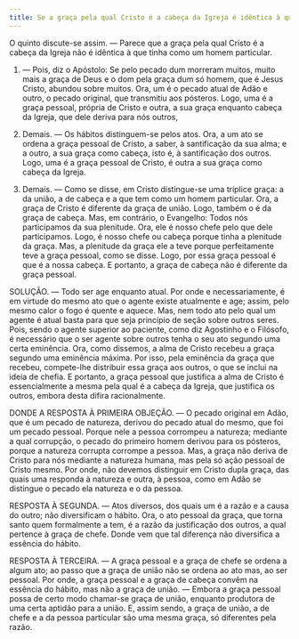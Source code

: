 ```yaml
---
title: Se a graça pela qual Cristo é a cabeça da Igreja é idêntica à que tinha como um homem particular
---
```


O quinto discute-se assim. — Parece que a graça pela qual Cristo é a cabeça da Igreja não é idêntica à que tinha como um homem particular.  

1. — Pois, diz o Apóstolo: Se pelo pecado dum morreram muitos, muito mais a graça de Deus e o dom pela graça dum só homem, que é Jesus Cristo, abundou sobre muitos. Ora, um é o pecado atual de Adão e outro, o pecado original, que transmitiu aos pósteros. Logo, uma é a graça pessoal, própria de Cristo e outra, a sua graça enquanto cabeça da Igreja, que dele deriva para nós outros,  

2. Demais. — Os hábitos distinguem-se pelos atos. Ora, a um ato se ordena a graça pessoal de Cristo, a saber, à santificação da sua alma; e a outro, a sua graça como cabeça, isto é, à santificação dos outros. Logo, uma é a graça pessoal de Cristo, é outra a sua graça como cabeça da Igreja.  

3. Demais. — Como se disse, em Cristo distingue-se uma tríplice graça: a da união, a de cabeça e a que tem como um homem particular. Ora, a graça de Cristo é diferente da graça de união. Logo, também o é da graça de cabeça.  Mas, em contrário, o Evangelho: Todos nós participamos da sua plenitude. Ora, ele é nosso chefe pelo que dele participamos. Logo, é nosso chefe ou cabeça porque tinha a plenitude da graça. Mas, a plenitude da graça ele a teve porque perfeitamente teve a graça pessoal, como se disse. Logo, por essa graça pessoal é que é a nossa cabeça. E portanto, a graça de cabeça não é diferente da graça pessoal.  

SOLUÇÃO. — Todo ser age enquanto atual. Por onde e necessariamente, é em virtude do mesmo ato que o agente existe atualmente e age; assim, pelo mesmo calor o fogo é quente e aquece. Mas, nem todo ato pelo qual um agente é atual basta para que seja princípio de seção sobre outros seres. Pois, sendo o agente superior ao paciente, como diz Agostinho e o Filósofo, é necessário que o ser agente sobre outros tenha o seu ato segundo uma certa eminência. Ora, como dissemos, a alma de Cristo recebeu a graça segundo uma eminência máxima. Por isso, pela eminência da graça que recebeu, compete-lhe distribuir essa graça aos outros, o que se inclui na ideia de chefia. E portanto, a graça pessoal que justifica a alma de Cristo é essencialmente a mesma pela qual é a cabeça da Igreja, que justifica os outros, embora desta difira racionalmente.  

DONDE A RESPOSTA À PRIMEIRA OBJEÇÃO. — O pecado original em Adão, que é um pecado de natureza, derivou do pecado atual do mesmo, que foi um pecado pessoal. Porque nele a pessoa corrompeu a natureza; mediante a qual corrupção, o pecado do primeiro homem derivou para os pósteros, porque a natureza corrupta corrompe a pessoa. Mas, a graça não deriva de Cristo para nós mediante a natureza humana, mas pela só ação pessoal de Cristo mesmo. Por onde, não devemos distinguir em Cristo dupla graça, das quais uma responda à natureza e outra, à pessoa, como em Adão se distingue o pecado ela natureza e o da pessoa.  

RESPOSTA À SEGUNDA. — Atos diversos, dos quais um é a razão e a causa do outro; não diversificam o hábito. Ora, o ato pessoal da graça, que torna santo quem formalmente a tem, é a razão da justificação dos outros, a qual pertence à graça de chefe. Donde vem que tal diferença não diversifica a essência do hábito.  

RESPOSTA À TERCEIRA. — A graça pessoal e a graça de chefe se ordena a algum ato; ao passo que a graça de união não se ordena ao ato mas, ao ser pessoal. Por onde, a graça pessoal e a graça de cabeça convêm na essência do hábito, mas não a graça de união. — Embora a graça pessoal possa de certo modo chamar-se graça de união, enquanto produtora de uma certa aptidão para a união. E, assim sendo, a graça de união, a de chefe e a da pessoa particular são uma mesma graça, só diferentes pela razão.